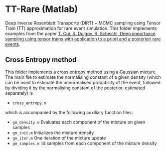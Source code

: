 # TT-Rare (Matlab)
Deep Inverse Rosenblatt Transports (DIRT) + MCMC sampling using Tensor Train (TT) approximation for rare event simulation. This folder implements examples from the paper [T. Cui, S. Dolgov, R. Scheichl, Deep importance sampling using tensor trains with application to a priori and a posteriori rare events](https://arxiv.org/abs/2209.01941).


## Cross Entropy method

This folder implements a cross entropy method using a Gaussian mixture. The main file to estimate the normalising constant of a given density (which can be used to estimate the unnormalised probability of the event, followed by dividing it by the normalising constant of the posterior, estimated separately) is

   - `cross_entropy.m`

which is accompanied by the following auxiliary function files:

   - `gm_density.m`     Evaluates each component of the mixture on given samples
   - `gm_init.m`        Initializes the mixture density
   - `gm_iter.m`        One iteration of the mixture update
   - `gm_samples.m`     iid samples from each component of the mixture density


